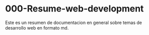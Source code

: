# 000-Resume-web-development
Este es un resumen de documentacion en general sobre temas de desarrollo web en formato md.
